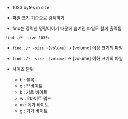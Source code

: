 - 1033 bytes in size

- 파일 크기 기준으로 검색하기
- find는 강력한 명령어이기 때문에 숨겨진 파일도 함께 출력됨
```
find ./* -size 1033c
```

- `find ./* -size +[volume]` -> \[volume] 이상 크기의 파일
- `find ./* -size -[volume]` -> \[volume] 이하 크기의 파일

- 사이즈 단위
	- b : 블록
	- c : **바이트
	- k : 키로 바이트
	- w : 2바이트 워드
	- m : 메가 바이트
	- g : 기가 바이트